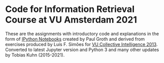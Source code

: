 Code for Information Retrieval Course at VU Amsterdam 2021
==========================================================

These are the assignments with introductory code and explanations in the form of
[IPython Notebooks](http://ipython.org/notebook.html) created by Paul Groth and
derived from exercises produced by Luís F. Simões for [VU Collective Intelligence
2013](https://github.com/lfsimoes/VU/tree/master/2013__Collective_Intelligence).
Converted to latest Jupyter version and Python 3 and many other updates by
Tobias Kuhn (2015-2021).
